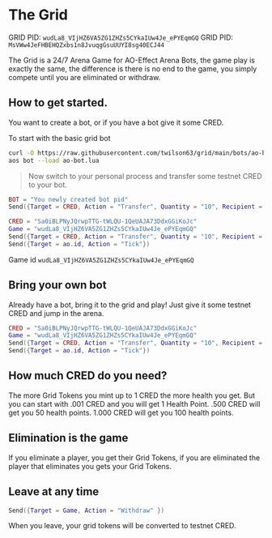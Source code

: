 # The Grid

GRID PID: `wudLa8_VIjHZ6VA5ZG1ZHZs5CYkaIUw4Je_ePYEqmGQ`
GRID PID: `MsVWw4JeFHBEHQZxbs1n8JvuqgGsuUUYI8sg40ECJ44`

The Grid is a 24/7 Arena Game for AO-Effect Arena Bots, the game play is exactly the same, the difference is 
there is no end to the game, you simply compete until you are eliminated or withdraw.

## How to get started.

You want to create a bot, or if you have a bot give it some CRED.

To start with the basic grid bot

```sh
curl -O https://raw.githubusercontent.com/twilson63/grid/main/bots/ao-bot.lua 
aos bot --load ao-bot.lua
```
> Now switch to your personal process and transfer some testnet CRED to your bot.

```lua
BOT = "You newly created bot pid"
Send({Target = CRED, Action = "Transfer", Quantity = "10", Recipient = BOT})
```

```lua
CRED = "Sa0iBLPNyJQrwpTTG-tWLQU-1QeUAJA73DdxGGiKoJc"
Game = "wudLa8_VIjHZ6VA5ZG1ZHZs5CYkaIUw4Je_ePYEqmGQ"
Send({Target = CRED, Action = "Transfer", Quantity = "10", Recipient = Game})
Send({Target = ao.id, Action = "Tick"})
```

Game id `wudLa8_VIjHZ6VA5ZG1ZHZs5CYkaIUw4Je_ePYEqmGQ`

## Bring your own bot

Already have a bot, bring it to the grid and play! Just give it some testnet CRED and jump in the arena.

```lua
CRED = "Sa0iBLPNyJQrwpTTG-tWLQU-1QeUAJA73DdxGGiKoJc"
Game = "wudLa8_VIjHZ6VA5ZG1ZHZs5CYkaIUw4Je_ePYEqmGQ"
Send({Target = CRED, Action = "Transfer", Quantity = "10", Recipient = Game})
Send({Target = ao.id, Action = "Tick"})
```

## How much CRED do you need?

The more Grid Tokens you mint up to 1 CRED the more health you get. But you can start with .001 CRED and you will get 1 Health Point. .500 CRED will get you 50 health points. 1.000 CRED will get you 100 health points.

## Elimination is the game

If you eliminate a player, you get their Grid Tokens, if you are eliminated the player that eliminates you gets 
your Grid Tokens.

## Leave at any time

```lua
Send({Target = Game, Action = "Withdraw" })
```

When you leave, your grid tokens will be converted to testnet CRED.
